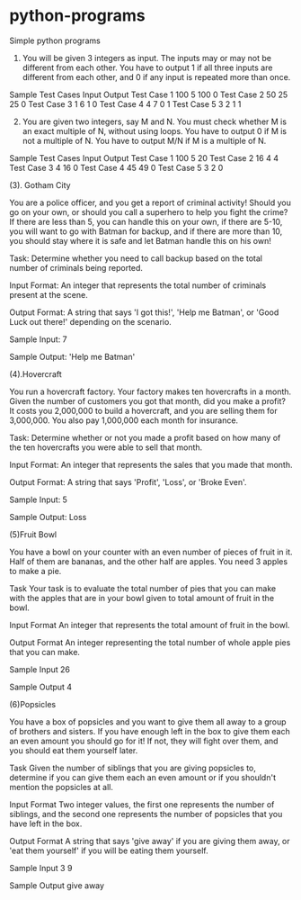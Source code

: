 # python-programs
Simple python programs

1. You will be given 3 integers as input. The inputs may or may not be different from each other.
You have to output 1 if all three inputs are different from each other, and 0 if any input is repeated more than
once.

Sample Test Cases
Input Output
Test Case 1 100 5 100 0
Test Case 2 50 25 25 0
Test Case 3 1 6 1 0
Test Case 4 4 7 0 1
Test Case 5 3 2 1 1

2. You are given two integers, say M and N.
You must check whether M is an exact multiple of N, without using loops.
You have to output 0 if M is not a multiple of N.
You have to output M/N if M is a multiple of N.

Sample Test Cases
Input Output
Test Case 1 100 5 20
Test Case 2 16 4 4
Test Case 3 4 16 0
Test Case 4 45 49 0
Test Case 5 3 2 0


(3). Gotham City

You are a police officer, and you get a report of criminal activity! Should you go on your own, or should you call a superhero to help you fight the crime? If there are less than 5, you can handle this on your own, if there are 5-10, you will want to go with Batman for backup, and if there are more than 10, you should stay where it is safe and let Batman handle this on his own!

Task: 
Determine whether you need to call backup based on the total number of criminals being reported.

Input Format: 
An integer that represents the total number of criminals present at the scene.

Output Format: 
A string that says 'I got this!', 'Help me Batman', or 'Good Luck out there!' depending on the scenario.

Sample Input: 
7

Sample Output: 
'Help me Batman'


(4).Hovercraft

You run a hovercraft factory. Your factory makes ten hovercrafts in a month. Given the number of customers you got that month, did you make a profit? It costs you 2,000,000 to build a hovercraft, and you are selling them for 3,000,000. You also pay 1,000,000 each month for insurance.

Task: 
Determine whether or not you made a profit based on how many of the ten hovercrafts you were able to sell that month.
 
Input Format: 
An integer that represents the sales that you made that month.

Output Format: 
A string that says 'Profit', 'Loss', or 'Broke Even'.

Sample Input: 
5

Sample Output: 
Loss


(5)Fruit Bowl

You have a bowl on your counter with an even number of pieces of fruit in it. Half of them are bananas, and the other half are apples. You need 3 apples to make a pie. 

Task 
Your task is to evaluate the total number of pies that you can make with the apples that are in your bowl given to total amount of fruit in the bowl.

Input Format
An integer that represents the total amount of fruit in the bowl.

Output Format
An integer representing the total number of whole apple pies that you can make.

Sample Input
26 

Sample Output 
4


(6)Popsicles

You have a box of popsicles and you want to give them all away to a group of brothers and sisters. If you have enough left in the box to give them each an even amount you should go for it! If not, they will fight over them, and you should eat them yourself later.

Task
Given the number of siblings that you are giving popsicles to, determine if you can give them each an even amount or if you shouldn't mention the popsicles at all.

Input Format
Two integer values, the first one represents the number of siblings, and the second one represents the number of popsicles that you have left in the box.

Output Format
A string that says 'give away' if you are giving them away, or 'eat them yourself' if you will be eating them yourself.

Sample Input
3 9

Sample Output
give away
